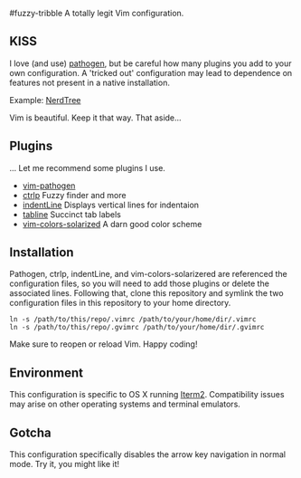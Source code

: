 #fuzzy-tribble
A totally legit Vim configuration.

## KISS
I love (and use) [pathogen](https://github.com/tpope/vim-pathogen), but be
careful how many plugins you add to your own configuration. A 'tricked out'
configuration may lead to dependence on features not present in a native installation.

Example: [NerdTree](https://medium.com/@mozhuuuuu/vimmers-you-dont-need-nerdtree-18f627b561c3)

Vim is beautiful. Keep it that way. That aside...

## Plugins
... Let me recommend some plugins I use.

* [vim-pathogen](https://github.com/tpope/vim-pathogen)
* [ctrlp](https://github.com/ctrlpvim/ctrlp.vim) Fuzzy finder and more
* [indentLine](https://github.com/Yggdroot/indentLine) Displays vertical lines for indentaion
* [tabline](https://github.com/mkitt/tabline.vim) Succinct tab labels
* [vim-colors-solarized](https://github.com/altercation/vim-colors-solarized) A darn good color scheme

## Installation
Pathogen, ctrlp, indentLine, and vim-colors-solarizered are referenced the
configuration files, so you will need to add those plugins or delete the
associated lines. Following that, clone this repository and symlink the two
configuration files in this repository to your home directory.

    ln -s /path/to/this/repo/.vimrc /path/to/your/home/dir/.vimrc
    ln -s /path/to/this/repo/.gvimrc /path/to/your/home/dir/.gvimrc

Make sure to reopen or reload Vim. Happy coding!

## Environment
This configuration is specific to OS X running [Iterm2](http://iterm2.com/).
Compatibility issues may arise on other operating systems and terminal emulators.

## Gotcha
This configuration specifically disables the arrow key navigation in normal mode.
Try it, you might like it!
